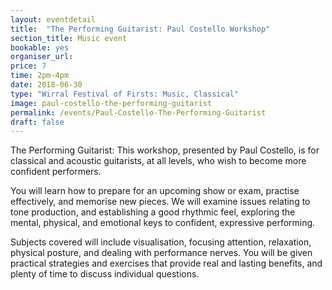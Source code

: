 ```yaml
---
layout: eventdetail
title:  "The Performing Guitarist: Paul Costello Workshop"
section_title: Music event
bookable: yes
organiser_url:
price: 7
time: 2pm-4pm
date: 2018-06-30
type: "Wirral Festival of Firsts: Music, Classical"
image: paul-costello-the-performing-guitarist
permalink: /events/Paul-Costello-The-Performing-Guitarist
draft: false
---
```


The Performing Guitarist: This workshop, presented by Paul Costello, is for classical and acoustic guitarists, at all levels, who wish to become more confident performers.

You will learn how to prepare for an upcoming show or exam, practise effectively, and memorise new pieces. We will examine issues relating to tone production, and establishing a good rhythmic feel, exploring the mental, physical, and emotional keys to confident, expressive performing.

Subjects covered will include visualisation, focusing attention, relaxation, physical posture, and dealing with performance nerves. You will be given practical strategies and exercises that provide real and lasting benefits, and plenty of time to discuss individual questions.
